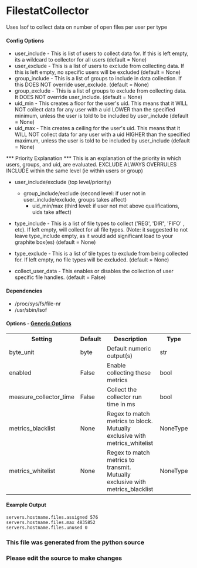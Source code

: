 FilestatCollector
=====

Uses lsof to collect data on number of open files per user per type

#### Config Options

 * user_include - This is list of users to collect data for. If this is left
    empty, its a wildcard to collector for all users (default = None)
 * user_exclude - This is a list of users to exclude from collecting data. If
    this is left empty, no specific users will be excluded (default = None)
 * group_include - This is a list of groups to include in data collection. If
    this DOES NOT override user_exclude. (default = None)
 * group_exclude - This is a list of groups to exclude from collecting data.
    It DOES NOT override user_include. (default = None)
 * uid_min - This creates a floor for the user's uid. This means that it WILL
    NOT collect data for any user with a uid LOWER than the specified minimum,
    unless the user is told to be included by user_include (default = None)
 * uid_max - This creates a ceiling for the user's uid. This means that it WILL
    NOT collect data for any user with a uid HIGHER than the specified maximum,
    unless the user is told to be included by user_include (default = None)

*** Priority Explanation ***
 This is an explanation of the priority in which users, groups, and uid, are
    evaluated. EXCLUDE ALWAYS OVERRULES INCLUDE within the same level (ie within
    users or group)
  * user_include/exclude (top level/priority)
    * group_include/exclude (second level: if user not in user_include/exclude,
          groups takes affect)
      * uid_min/max (third level: if user not met above qualifications, uids
            take affect)

 * type_include - This is a list of file types to collect ('REG', 'DIR", 'FIFO'
    , etc). If left empty, will collect for all file types. (Note: it suggested
    to not leave type_include empty, as it would add significant load to your
    graphite box(es) (default = None)
 * type_exclude - This is a list of tile types to exclude from being collected
    for. If left empty, no file types will be excluded. (default = None)

 * collect_user_data - This enables or disables the collection of user specific
    file handles. (default = False)

#### Dependencies

 * /proc/sys/fs/file-nr
 * /usr/sbin/lsof


#### Options - [Generic Options](Configuration)

<table><tr><th>Setting</th><th>Default</th><th>Description</th><th>Type</th></tr>
<tr><td>byte_unit</td><td>byte</td><td>Default numeric output(s)</td><td>str</td></tr>
<tr><td>enabled</td><td>False</td><td>Enable collecting these metrics</td><td>bool</td></tr>
<tr><td>measure_collector_time</td><td>False</td><td>Collect the collector run time in ms</td><td>bool</td></tr>
<tr><td>metrics_blacklist</td><td>None</td><td>Regex to match metrics to block. Mutually exclusive with metrics_whitelist</td><td>NoneType</td></tr>
<tr><td>metrics_whitelist</td><td>None</td><td>Regex to match metrics to transmit. Mutually exclusive with metrics_blacklist</td><td>NoneType</td></tr>
</table>

#### Example Output

```
servers.hostname.files.assigned 576
servers.hostname.files.max 4835852
servers.hostname.files.unused 0
```

### This file was generated from the python source
### Please edit the source to make changes

